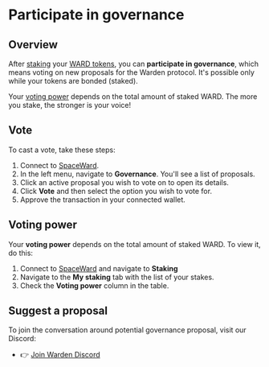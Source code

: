 ﻿---
sidebar_position: 11
---

# Participate in governance

## Overview

After [staking](stake-ward) your [WARD tokens](https://docs.wardenprotocol.org/tokens/ward-token/ward), you can **participate in governance**, which means voting on new proposals for the Warden protocol. It's possible only while your tokens are bonded (staked).

Your [voting power](#voting-power) depends on the total amount of staked WARD. The more you stake, the stronger is your voice!

## Vote

To cast a vote, take these steps:

1. Connect to [SpaceWard](https://spaceward.buenavista.wardenprotocol.org).
2. In the left menu, navigate to **Governance**. You'll see a list of proposals.
4. Click an active proposal you wish to vote on to open its details.
5. Click **Vote** and then select the option you wish to vote for.
6. Approve the transaction in your connected wallet.

## Voting power

Your **voting power** depends on the total amount of staked WARD. To view it, do this:

1. Connect to [SpaceWard](https://spaceward.buenavista.wardenprotocol.org) and navigate to **Staking**
2. Navigate to the **My staking** tab with the list of your stakes.
3. Check the **Voting power** column in the table.

## Suggest a proposal

To join the conversation around potential governance proposal, visit our Discord:  

- 👉 [Join Warden Discord](https://discord.com/invite/wardenprotocol)